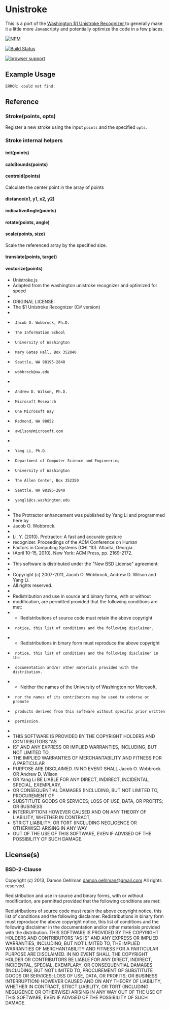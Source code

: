 # Unistroke

This is a port of the [
Washington $1 Unistroke Recognizer
](http://depts.washington.edu/aimgroup/proj/dollar/index.html) to generally make it a little
more Javascripty and potentially optimize the code in a few places.


[![NPM](https://nodei.co/npm/unistroke.png)](https://nodei.co/npm/unistroke/)

[![Build Status](https://travis-ci.org/DamonOehlman/unistroke.png?branch=master)](https://travis-ci.org/DamonOehlman/unistroke)

[![browser support](https://ci.testling.com/DamonOehlman/unistroke.png)](https://ci.testling.com/DamonOehlman/unistroke)


## Example Usage

```
ERROR: could not find: 
```

## Reference

### Stroke(points, opts)

Register a new stroke using the input `points` and the specified `opts`.

### Stroke internal helpers

#### init(points)

#### calcBounds(points)

#### centroid(points)

Calculate the center point in the array of points

#### distance(x1, y1, x2, y2)

#### indicativeAngle(points)

#### rotate(points, angle)

#### scale(points, size)

Scale the referenced array by the specified size.

#### translate(points, target)

#### vectorize(points)

* Unistroke.js
* Adapted from the washington unistroke recognizer and optimized for speed
* 
* ORIGINAL LICENSE:
* The $1 Unistroke Recognizer (C# version)
*
*      Jacob O. Wobbrock, Ph.D.
*      The Information School
*      University of Washington
*      Mary Gates Hall, Box 352840
*      Seattle, WA 98195-2840
*      wobbrock@uw.edu
*
*      Andrew D. Wilson, Ph.D.
*      Microsoft Research
*      One Microsoft Way
*      Redmond, WA 98052
*      awilson@microsoft.com
*
*      Yang Li, Ph.D.
*      Department of Computer Science and Engineering
*      University of Washington
*      The Allen Center, Box 352350
*      Seattle, WA 98195-2840
*      yangli@cs.washington.edu
*
* The Protractor enhancement was published by Yang Li and programmed here by 
* Jacob O. Wobbrock.
*
*  Li, Y. (2010). Protractor: A fast and accurate gesture 
*    recognizer. Proceedings of the ACM Conference on Human 
*    Factors in Computing Systems (CHI '10). Atlanta, Georgia
*    (April 10-15, 2010). New York: ACM Press, pp. 2169-2172.
* 
* This software is distributed under the "New BSD License" agreement:
* 
* Copyright (c) 2007-2011, Jacob O. Wobbrock, Andrew D. Wilson and Yang Li.
* All rights reserved.
*
* Redistribution and use in source and binary forms, with or without
* modification, are permitted provided that the following conditions are met:
*    * Redistributions of source code must retain the above copyright
*      notice, this list of conditions and the following disclaimer.
*    * Redistributions in binary form must reproduce the above copyright
*      notice, this list of conditions and the following disclaimer in the
*      documentation and/or other materials provided with the distribution.
*    * Neither the names of the University of Washington nor Microsoft,
*      nor the names of its contributors may be used to endorse or promote 
*      products derived from this software without specific prior written
*      permission.
*
* THIS SOFTWARE IS PROVIDED BY THE COPYRIGHT HOLDERS AND CONTRIBUTORS "AS
* IS" AND ANY EXPRESS OR IMPLIED WARRANTIES, INCLUDING, BUT NOT LIMITED TO,
* THE IMPLIED WARRANTIES OF MERCHANTABILITY AND FITNESS FOR A PARTICULAR
* PURPOSE ARE DISCLAIMED. IN NO EVENT SHALL Jacob O. Wobbrock OR Andrew D. Wilson
* OR Yang Li BE LIABLE FOR ANY DIRECT, INDIRECT, INCIDENTAL, SPECIAL, EXEMPLARY, 
* OR CONSEQUENTIAL DAMAGES (INCLUDING, BUT NOT LIMITED TO, PROCUREMENT OF 
* SUBSTITUTE GOODS OR SERVICES; LOSS OF USE, DATA, OR PROFITS; OR BUSINESS 
* INTERRUPTION) HOWEVER CAUSED AND ON ANY THEORY OF LIABILITY, WHETHER IN CONTRACT, 
* STRICT LIABILITY, OR TORT (INCLUDING NEGLIGENCE OR OTHERWISE) ARISING IN ANY WAY
* OUT OF THE USE OF THIS SOFTWARE, EVEN IF ADVISED OF THE POSSIBILITY OF SUCH DAMAGE.

## License(s)

### BSD-2-Clause

Copyright (c) 2013, Damon Oehlman <damon.oehlman@gmail.com>
All rights reserved.

Redistribution and use in source and binary forms, with or without modification, are permitted provided that the following conditions are met:

Redistributions of source code must retain the above copyright notice, this list of conditions and the following disclaimer.
Redistributions in binary form must reproduce the above copyright notice, this list of conditions and the following disclaimer in the documentation and/or other materials provided with the distribution.
THIS SOFTWARE IS PROVIDED BY THE COPYRIGHT HOLDERS AND CONTRIBUTORS "AS IS" AND ANY EXPRESS OR IMPLIED WARRANTIES, INCLUDING, BUT NOT LIMITED TO, THE IMPLIED WARRANTIES OF MERCHANTABILITY AND FITNESS FOR A PARTICULAR PURPOSE ARE DISCLAIMED. IN NO EVENT SHALL THE COPYRIGHT HOLDER OR CONTRIBUTORS BE LIABLE FOR ANY DIRECT, INDIRECT, INCIDENTAL, SPECIAL, EXEMPLARY, OR CONSEQUENTIAL DAMAGES (INCLUDING, BUT NOT LIMITED TO, PROCUREMENT OF SUBSTITUTE GOODS OR SERVICES; LOSS OF USE, DATA, OR PROFITS; OR BUSINESS INTERRUPTION) HOWEVER CAUSED AND ON ANY THEORY OF LIABILITY, WHETHER IN CONTRACT, STRICT LIABILITY, OR TORT (INCLUDING NEGLIGENCE OR OTHERWISE) ARISING IN ANY WAY OUT OF THE USE OF THIS SOFTWARE, EVEN IF ADVISED OF THE POSSIBILITY OF SUCH DAMAGE.
